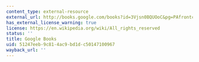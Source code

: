 ```yaml
---
content_type: external-resource
external_url: http://books.google.com/books?id=3Vjsn0BQUOoC&pg=PAfrontcover
has_external_license_warning: true
license: https://en.wikipedia.org/wiki/All_rights_reserved
status: ''
title: Google Books
uid: 51247eeb-9c81-4ac9-bd1d-c50147100967
wayback_url: ''
---
```

